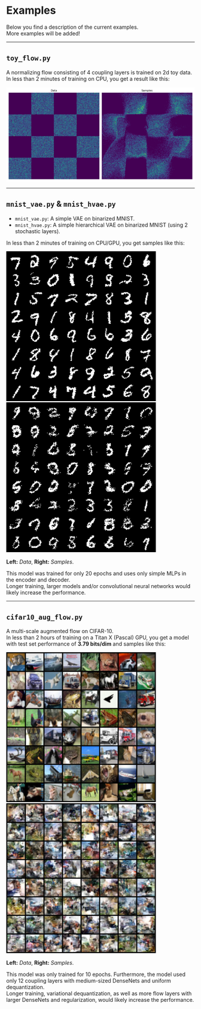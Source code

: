 # Examples

Below you find a description of the current examples.  
More examples will be added!  

---

## `toy_flow.py`

A normalizing flow consisting of 4 coupling layers is trained on 2d toy data.   
In less than 2 minutes of training on CPU, you get a result like this:

<img src="../assets/examples/toy_flow.png" width="800">  

---

## `mnist_vae.py` & `mnist_hvae.py`

* `mnist_vae.py`: A simple VAE on binarized MNIST.
* `mnist_hvae.py`: A simple hierarchical VAE on binarized MNIST (using 2 stochastic layers).  

In less than 2 minutes of training on CPU/GPU, you get samples like this:

<img src="../assets/examples/mnist_data.png" width="400"> <img src="../assets/examples/mnist_vae.png" width="400">

**Left:** *Data*, **Right:** *Samples*.

This model was trained for only 20 epochs and uses only simple MLPs in the encoder and decoder.  
Longer training, larger models and/or convolutional neural networks would likely increase the performance.

---

## `cifar10_aug_flow.py`

A multi-scale augmented flow on CIFAR-10.  
In less than 2 hours of training on a Titan X (Pascal) GPU, you get a model with test set performance of **3.79 bits/dim** and samples like this:

<img src="../assets/examples/cifar10_data.png" width="400"> <img src="../assets/examples/cifar10_aug_flow.png" width="400">

**Left:** *Data*, **Right:** *Samples*.

This model was only trained for 10 epochs. Furthermore, the model used only 12 coupling layers with medium-sized DenseNets and uniform dequantization.  
Longer training, variational dequantization, as well as more flow layers with larger DenseNets and regularization, would likely increase the performance.
